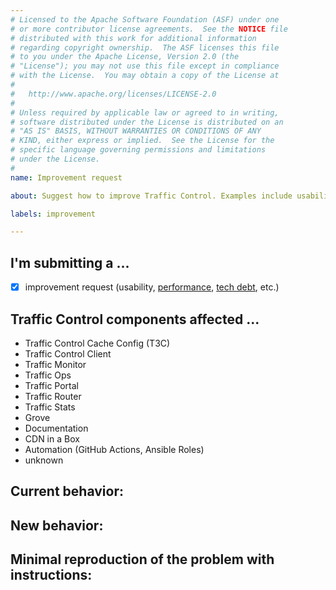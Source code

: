 ```yaml
---
# Licensed to the Apache Software Foundation (ASF) under one
# or more contributor license agreements.  See the NOTICE file
# distributed with this work for additional information
# regarding copyright ownership.  The ASF licenses this file
# to you under the Apache License, Version 2.0 (the
# "License"); you may not use this file except in compliance
# with the License.  You may obtain a copy of the License at
#
#   http://www.apache.org/licenses/LICENSE-2.0
#
# Unless required by applicable law or agreed to in writing,
# software distributed under the License is distributed on an
# "AS IS" BASIS, WITHOUT WARRANTIES OR CONDITIONS OF ANY
# KIND, either express or implied.  See the License for the
# specific language governing permissions and limitations
# under the License.
#
name: Improvement request

about: Suggest how to improve Traffic Control. Examples include usability, performance, tech debt, etc.

labels: improvement

---
```


<!--
************ STOP!! ************
If this issue identifies a security vulnerability, DO NOT submit it! Instead, contact
the Apache Traffic Control Security Team at security@trafficcontrol.apache.org and follow the
guidelines at https://apache.org/security regarding vulnerability disclosure.

- For *SUPPORT QUESTIONS*, use the #traffic-control channel on the ASF slack (https://s.apache.org/slack-invite)
or Traffic Control mailing lists (https://trafficcontrol.apache.org/mailing_lists).
- Before submitting, please **SEARCH GITHUB** for a similar issue or PR.
-->

## I'm submitting a ...
<!-- Do not submit a security vulnerability here - see above security vulnerability info -->
- [x] improvement request (usability, [performance](https://github.com/apache/trafficcontrol/issues?q=is:open+is:issue+label:performance), [tech debt](https://github.com/apache/trafficcontrol/issues?q=is:open+is:issue+label:"tech+debt"), etc.)
<!--Please do not submit support requests here - see above-->

## Traffic Control components affected ...
<!-- delete all those that don't apply -->
- Traffic Control Cache Config (T3C)
- Traffic Control Client <!-- Please specify which (Python, Go, or Java) -->
- Traffic Monitor
- Traffic Ops
- Traffic Portal
- Traffic Router
- Traffic Stats
- Grove
- Documentation
- CDN in a Box
- Automation (GitHub Actions, Ansible Roles)
- unknown

## Current behavior:
<!-- Describe how the current features are insufficient. -->

## New behavior:
<!-- Describe how the feature would improve Traffic Control -->

## Minimal reproduction of the problem with instructions:
<!--
If you can illustrate your feature request better with an example, please
provide the *STEPS TO REPRODUCE* and include the applicable TC version.
If not, feel free to delete this section.
-->

